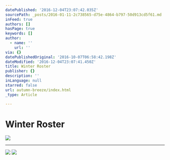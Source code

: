 ```yaml
---
datePublished: '2016-12-04T23:07:42.035Z'
sourcePath: _posts/2016-01-11-2c738565-d75e-4864-b797-50d913cd5f61.md
inFeed: true
authors: []
hasPage: true
keywords: []
author:
  - name: ''
    url: ''
via: {}
datePublishedOriginal: '2016-10-07T06:58:42.198Z'
dateModified: '2016-12-04T23:07:41.450Z'
title: Winter Roster
publisher: {}
description: ''
inLanguage: null
starred: false
url: autumn-breeze/index.html
_type: Article

---
```

# Winter Roster
![](https://the-grid-user-content.s3-us-west-2.amazonaws.com/ec13fb29-7f18-457e-b38c-0b443891f00c.jpg)

---

![](https://the-grid-user-content.s3-us-west-2.amazonaws.com/e1823542-1a88-4e81-8a71-809eaaa3c2d1.jpg)
![](https://the-grid-user-content.s3-us-west-2.amazonaws.com/5937613e-ba9c-4c1c-b972-503d3843b999.jpg)